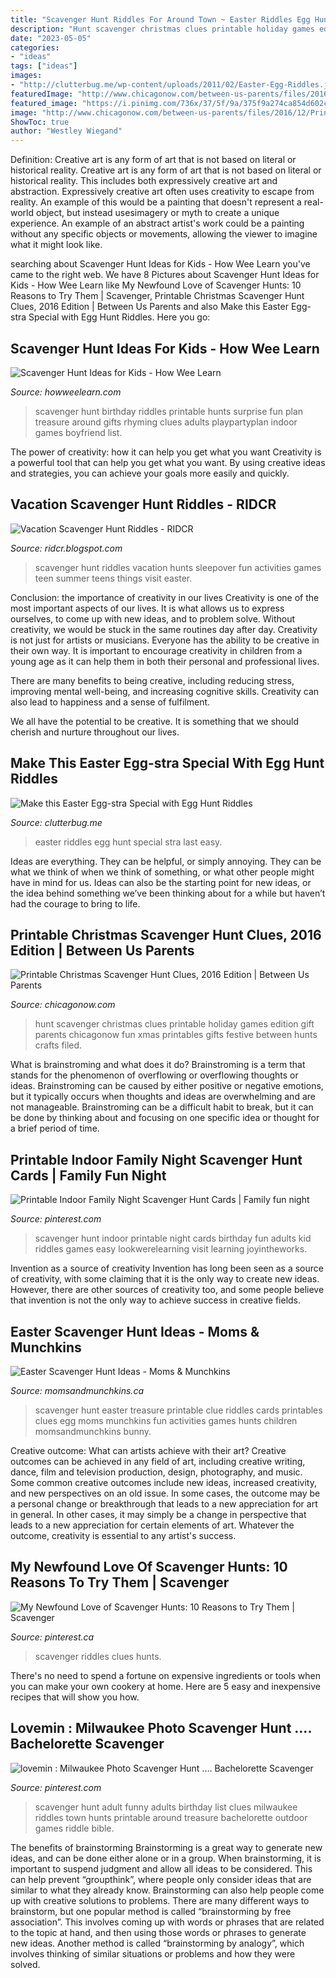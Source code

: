 ```yaml
---
title: "Scavenger Hunt Riddles For Around Town ~ Easter Riddles Egg Hunt Special Stra Last Easy"
description: "Hunt scavenger christmas clues printable holiday games edition gift parents chicagonow fun xmas printables gifts festive between hunts crafts filed"
date: "2023-05-05"
categories:
- "ideas"
tags: ["ideas"]
images:
- "http://clutterbug.me/wp-content/uploads/2011/02/Easter-Egg-Riddles.jpg"
featuredImage: "http://www.chicagonow.com/between-us-parents/files/2016/12/Printable-Scavenger-Hunt-Clues-for-Christmas-2016-595x1024.jpg"
featured_image: "https://i.pinimg.com/736x/37/5f/9a/375f9a274ca854d602c802f85fac4f85.jpg"
image: "http://www.chicagonow.com/between-us-parents/files/2016/12/Printable-Scavenger-Hunt-Clues-for-Christmas-2016-595x1024.jpg"
ShowToc: true
author: "Westley Wiegand"
---
```



Definition: Creative art is any form of art that is not based on literal or historical reality.
Creative art is any form of art that is not based on literal or historical reality. This includes both expressively creative art and abstraction. Expressively creative art often uses creativity to escape from reality. An example of this would be a painting that doesn't represent a real-world object, but instead usesimagery or myth to create a unique experience. An example of an abstract artist's work could be a painting without any specific objects or movements, allowing the viewer to imagine what it might look like.

	

		
searching about Scavenger Hunt Ideas for Kids - How Wee Learn you've came to the right web. We have 8 Pictures about Scavenger Hunt Ideas for Kids - How Wee Learn like My Newfound Love of Scavenger Hunts: 10 Reasons to Try Them | Scavenger, Printable Christmas Scavenger Hunt Clues, 2016 Edition | Between Us Parents and also Make this Easter Egg-stra Special with Egg Hunt Riddles. Here you go:
		
    
## Scavenger Hunt Ideas For Kids - How Wee Learn

<img loading=lazy src="https://www.howweelearn.com/wp-content/uploads/2019/09/ScavHunt-Bday-Party-638x1024.jpg" onerror="this.onerror=null;this.src='https://tse4.mm.bing.net/th?id=OIP.lixrsAZD_1huynL1_bKKDAHaL4&amp;pid=15.1';" alt="Scavenger Hunt Ideas for Kids - How Wee Learn">

_Source: howweelearn.com_

>scavenger hunt birthday riddles printable hunts surprise fun plan treasure around gifts rhyming clues adults playpartyplan indoor games boyfriend list. 

	

The power of creativity: how it can help you get what you want
Creativity is a powerful tool that can help you get what you want. By using creative ideas and strategies, you can achieve your goals more easily and quickly.

    
## Vacation Scavenger Hunt Riddles - RIDCR

<img loading=lazy src="https://lh6.googleusercontent.com/proxy/GLAN7MpWA63ljdwWqxoe7qgCUWynAMTMNOFgrgpgw8eKFdOcXIyQJ1MQfZq3tNiVvePn_0LZ0AAiu7biZORTfM_xQqbIMa75uABzbrNSJ33fj9bGCpq38e_etH9JlDvr=w1200-h630-p-k-no-nu" onerror="this.onerror=null;this.src='https://tse3.mm.bing.net/th?id=OIP.NiLyTxssS1m0qS6d4da8iwAAAA&amp;pid=15.1';" alt="Vacation Scavenger Hunt Riddles - RIDCR">

_Source: ridcr.blogspot.com_

>scavenger hunt riddles vacation hunts sleepover fun activities games teen summer teens things visit easter. 

	

Conclusion: the importance of creativity in our lives
Creativity is one of the most important aspects of our lives. It is what allows us to express ourselves, to come up with new ideas, and to problem solve. Without creativity, we would be stuck in the same routines day after day.
Creativity is not just for artists or musicians. Everyone has the ability to be creative in their own way. It is important to encourage creativity in children from a young age as it can help them in both their personal and professional lives.

There are many benefits to being creative, including reducing stress, improving mental well-being, and increasing cognitive skills. Creativity can also lead to happiness and a sense of fulfilment.

We all have the potential to be creative. It is something that we should cherish and nurture throughout our lives.

    
## Make This Easter Egg-stra Special With Egg Hunt Riddles

<img loading=lazy src="http://clutterbug.me/wp-content/uploads/2011/02/Easter-Egg-Riddles.jpg" onerror="this.onerror=null;this.src='https://tse3.mm.bing.net/th?id=OIP.F0CvdwPNwWlhkKWjUg-4iwHaKi&amp;pid=15.1';" alt="Make this Easter Egg-stra Special with Egg Hunt Riddles">

_Source: clutterbug.me_

>easter riddles egg hunt special stra last easy. 

	

Ideas are everything. They can be helpful, or simply annoying. They can be what we think of when we think of something, or what other people might have in mind for us. Ideas can also be the starting point for new ideas, or the idea behind something we’ve been thinking about for a while but haven’t had the courage to bring to life.

    
## Printable Christmas Scavenger Hunt Clues, 2016 Edition | Between Us Parents

<img loading=lazy src="http://www.chicagonow.com/between-us-parents/files/2016/12/Printable-Scavenger-Hunt-Clues-for-Christmas-2016-595x1024.jpg" onerror="this.onerror=null;this.src='https://tse3.mm.bing.net/th?id=OIP.fSdZh-NOnmUp8DdowWNmTwHaMv&amp;pid=15.1';" alt="Printable Christmas Scavenger Hunt Clues, 2016 Edition | Between Us Parents">

_Source: chicagonow.com_

>hunt scavenger christmas clues printable holiday games edition gift parents chicagonow fun xmas printables gifts festive between hunts crafts filed. 

	

What is brainstroming and what does it do?
Brainstroming is a term that stands for the phenomenon of overflowing or overflowing thoughts or ideas. Brainstroming can be caused by either positive or negative emotions, but it typically occurs when thoughts and ideas are overwhelming and are not manageable. Brainstroming can be a difficult habit to break, but it can be done by thinking about and focusing on one specific idea or thought for a brief period of time.

    
## Printable Indoor Family Night Scavenger Hunt Cards | Family Fun Night

<img loading=lazy src="https://i.pinimg.com/736x/2d/54/96/2d549603680ab7857724c8d504dd8b03.jpg" onerror="this.onerror=null;this.src='https://tse3.mm.bing.net/th?id=OIP.Bm7DRDZiqK-Qa7M5iKcjbQHaLG&amp;pid=15.1';" alt="Printable Indoor Family Night Scavenger Hunt Cards | Family fun night">

_Source: pinterest.com_

>scavenger hunt indoor printable night cards birthday fun adults kid riddles games easy lookwerelearning visit learning joyintheworks. 

	

Invention as a source of creativity
Invention has long been seen as a source of creativity, with some claiming that it is the only way to create new ideas. However, there are other sources of creativity too, and some people believe that invention is not the only way to achieve success in creative fields.

    
## Easter Scavenger Hunt Ideas - Moms &amp; Munchkins

<img loading=lazy src="https://www.momsandmunchkins.ca/wp-content/uploads/2012/03/free-printable-easter-scavenger-hunt-cards.jpg" onerror="this.onerror=null;this.src='https://tse4.mm.bing.net/th?id=OIP._bxTtfcZBeOCxB1dbuHH-QHaNq&amp;pid=15.1';" alt="Easter Scavenger Hunt Ideas - Moms &amp; Munchkins">

_Source: momsandmunchkins.ca_

>scavenger hunt easter treasure printable clue riddles cards printables clues egg moms munchkins fun activities games hunts children momsandmunchkins bunny. 

	

Creative outcome: What can artists achieve with their art?
Creative outcomes can be achieved in any field of art, including creative writing, dance, film and television production, design, photography, and music. Some common creative outcomes include new ideas, increased creativity, and new perspectives on an old issue. In some cases, the outcome may be a personal change or breakthrough that leads to a new appreciation for art in general. In other cases, it may simply be a change in perspective that leads to a new appreciation for certain elements of art. Whatever the outcome, creativity is essential to any artist's success.

    
## My Newfound Love Of Scavenger Hunts: 10 Reasons To Try Them | Scavenger

<img loading=lazy src="https://i.pinimg.com/736x/37/5f/9a/375f9a274ca854d602c802f85fac4f85.jpg" onerror="this.onerror=null;this.src='https://tse2.mm.bing.net/th?id=OIP.bZsJnfnR-bh50IGf0aEioQHaJl&amp;pid=15.1';" alt="My Newfound Love of Scavenger Hunts: 10 Reasons to Try Them | Scavenger">

_Source: pinterest.ca_

>scavenger riddles clues hunts. 

	

There's no need to spend a fortune on expensive ingredients or tools when you can make your own cookery at home. Here are 5 easy and inexpensive recipes that will show you how.

    
## Lovemin : Milwaukee Photo Scavenger Hunt …. Bachelorette Scavenger

<img loading=lazy src="https://i.pinimg.com/736x/ae/00/88/ae0088df1d138e4adbe0a7ae3601ec4c.jpg" onerror="this.onerror=null;this.src='https://tse1.mm.bing.net/th?id=OIP.tOXdxJLLLTiRunzAPYLfygHaJl&amp;pid=15.1';" alt="lovemin : Milwaukee Photo Scavenger Hunt …. Bachelorette Scavenger">

_Source: pinterest.com_

>scavenger hunt adult funny adults birthday list clues milwaukee riddles town hunts printable around treasure bachelorette outdoor games riddle bible. 

	

The benefits of brainstorming
Brainstorming is a great way to generate new ideas, and can be done either alone or in a group. When brainstorming, it is important to suspend judgment and allow all ideas to be considered. This can help prevent “groupthink”, where people only consider ideas that are similar to what they already know. Brainstorming can also help people come up with creative solutions to problems.
There are many different ways to brainstorm, but one popular method is called “brainstorming by free association”. This involves coming up with words or phrases that are related to the topic at hand, and then using those words or phrases to generate new ideas. Another method is called “brainstorming by analogy”, which involves thinking of similar situations or problems and how they were solved.

